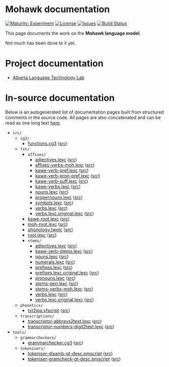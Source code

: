 # Mohawk documentation

[![Maturity: Experiment](https://img.shields.io/badge/Maturity-Experiment-black.svg)](https://giellalt.github.io/MaturityClassification.html)
[![License](https://img.shields.io/github/license/giellalt/lang-moh)](https://github.com/giellalt/lang-moh/blob/main/LICENSE)
[![Issues](https://img.shields.io/github/issues/giellalt/lang-moh)](https://github.com/giellalt/lang-moh/issues)
[![Build Status](https://divvun-tc.thetc.se/api/github/v1/repository/giellalt/lang-moh/main/badge.svg)](https://github.com/giellalt/lang-moh/actions)

This page documents the work on the **Mohawk language model**.

Not much has been done to it yet.

# Project documentation

* [Alberta Language Technology Lab](http://altlab.artsrn.ualberta.ca/)

# In-source documentation

Below is an autogenerated list of documentation pages built from structured comments in the source code. All pages are also concatenated and can be read as one long text [here](moh.md).

* `src/`
    * `cg3/`
        * [functions.cg3](src-cg3-functions.cg3.html) ([src](https://github.com/giellalt/lang-moh/blob/main/src/cg3/functions.cg3))
    * `fst/`
        * `affixes/`
            * [adjectives.lexc](src-fst-affixes-adjectives.lexc.html) ([src](https://github.com/giellalt/lang-moh/blob/main/src/fst/affixes/adjectives.lexc))
            * [affixes-verbs-moh.lexc](src-fst-affixes-affixes-verbs-moh.lexc.html) ([src](https://github.com/giellalt/lang-moh/blob/main/src/fst/affixes/affixes-verbs-moh.lexc))
            * [kawe-verb-pref.lexc](src-fst-affixes-kawe-verb-pref.lexc.html) ([src](https://github.com/giellalt/lang-moh/blob/main/src/fst/affixes/kawe-verb-pref.lexc))
            * [kawe-verb-pron-pref.lexc](src-fst-affixes-kawe-verb-pron-pref.lexc.html) ([src](https://github.com/giellalt/lang-moh/blob/main/src/fst/affixes/kawe-verb-pron-pref.lexc))
            * [kawe-verb-suff.lexc](src-fst-affixes-kawe-verb-suff.lexc.html) ([src](https://github.com/giellalt/lang-moh/blob/main/src/fst/affixes/kawe-verb-suff.lexc))
            * [kawe-verbs.lexc](src-fst-affixes-kawe-verbs.lexc.html) ([src](https://github.com/giellalt/lang-moh/blob/main/src/fst/affixes/kawe-verbs.lexc))
            * [nouns.lexc](src-fst-affixes-nouns.lexc.html) ([src](https://github.com/giellalt/lang-moh/blob/main/src/fst/affixes/nouns.lexc))
            * [propernouns.lexc](src-fst-affixes-propernouns.lexc.html) ([src](https://github.com/giellalt/lang-moh/blob/main/src/fst/affixes/propernouns.lexc))
            * [symbols.lexc](src-fst-affixes-symbols.lexc.html) ([src](https://github.com/giellalt/lang-moh/blob/main/src/fst/affixes/symbols.lexc))
            * [verbs.lexc](src-fst-affixes-verbs.lexc.html) ([src](https://github.com/giellalt/lang-moh/blob/main/src/fst/affixes/verbs.lexc))
            * [verbs.lexc.original.lexc](src-fst-affixes-verbs.lexc.original.lexc.html) ([src](https://github.com/giellalt/lang-moh/blob/main/src/fst/affixes/verbs.lexc.original.lexc))
        * [kawe-root.lexc](src-fst-kawe-root.lexc.html) ([src](https://github.com/giellalt/lang-moh/blob/main/src/fst/kawe-root.lexc))
        * [moh-root.lexc](src-fst-moh-root.lexc.html) ([src](https://github.com/giellalt/lang-moh/blob/main/src/fst/moh-root.lexc))
        * [phonology.twolc](src-fst-phonology.twolc.html) ([src](https://github.com/giellalt/lang-moh/blob/main/src/fst/phonology.twolc))
        * [root.lexc](src-fst-root.lexc.html) ([src](https://github.com/giellalt/lang-moh/blob/main/src/fst/root.lexc))
        * `stems/`
            * [adjectives.lexc](src-fst-stems-adjectives.lexc.html) ([src](https://github.com/giellalt/lang-moh/blob/main/src/fst/stems/adjectives.lexc))
            * [kawe-verb-stems.lexc](src-fst-stems-kawe-verb-stems.lexc.html) ([src](https://github.com/giellalt/lang-moh/blob/main/src/fst/stems/kawe-verb-stems.lexc))
            * [nouns.lexc](src-fst-stems-nouns.lexc.html) ([src](https://github.com/giellalt/lang-moh/blob/main/src/fst/stems/nouns.lexc))
            * [numerals.lexc](src-fst-stems-numerals.lexc.html) ([src](https://github.com/giellalt/lang-moh/blob/main/src/fst/stems/numerals.lexc))
            * [prefixes.lexc](src-fst-stems-prefixes.lexc.html) ([src](https://github.com/giellalt/lang-moh/blob/main/src/fst/stems/prefixes.lexc))
            * [prefixes.lexc.original.lexc](src-fst-stems-prefixes.lexc.original.lexc.html) ([src](https://github.com/giellalt/lang-moh/blob/main/src/fst/stems/prefixes.lexc.original.lexc))
            * [pronouns.lexc](src-fst-stems-pronouns.lexc.html) ([src](https://github.com/giellalt/lang-moh/blob/main/src/fst/stems/pronouns.lexc))
            * [stems-gen.lexc](src-fst-stems-stems-gen.lexc.html) ([src](https://github.com/giellalt/lang-moh/blob/main/src/fst/stems/stems-gen.lexc))
            * [stems-verbs-moh.lexc](src-fst-stems-stems-verbs-moh.lexc.html) ([src](https://github.com/giellalt/lang-moh/blob/main/src/fst/stems/stems-verbs-moh.lexc))
            * [verbs.lexc](src-fst-stems-verbs.lexc.html) ([src](https://github.com/giellalt/lang-moh/blob/main/src/fst/stems/verbs.lexc))
            * [verbs.lexc.original.lexc](src-fst-stems-verbs.lexc.original.lexc.html) ([src](https://github.com/giellalt/lang-moh/blob/main/src/fst/stems/verbs.lexc.original.lexc))
    * `phonetics/`
        * [txt2ipa.xfscript](src-phonetics-txt2ipa.xfscript.html) ([src](https://github.com/giellalt/lang-moh/blob/main/src/phonetics/txt2ipa.xfscript))
    * `transcriptions/`
        * [transcriptor-abbrevs2text.lexc](src-transcriptions-transcriptor-abbrevs2text.lexc.html) ([src](https://github.com/giellalt/lang-moh/blob/main/src/transcriptions/transcriptor-abbrevs2text.lexc))
        * [transcriptor-numbers-digit2text.lexc](src-transcriptions-transcriptor-numbers-digit2text.lexc.html) ([src](https://github.com/giellalt/lang-moh/blob/main/src/transcriptions/transcriptor-numbers-digit2text.lexc))
* `tools/`
    * `grammarcheckers/`
        * [grammarchecker.cg3](tools-grammarcheckers-grammarchecker.cg3.html) ([src](https://github.com/giellalt/lang-moh/blob/main/tools/grammarcheckers/grammarchecker.cg3))
    * `tokenisers/`
        * [tokeniser-disamb-gt-desc.pmscript](tools-tokenisers-tokeniser-disamb-gt-desc.pmscript.html) ([src](https://github.com/giellalt/lang-moh/blob/main/tools/tokenisers/tokeniser-disamb-gt-desc.pmscript))
        * [tokeniser-gramcheck-gt-desc.pmscript](tools-tokenisers-tokeniser-gramcheck-gt-desc.pmscript.html) ([src](https://github.com/giellalt/lang-moh/blob/main/tools/tokenisers/tokeniser-gramcheck-gt-desc.pmscript))
